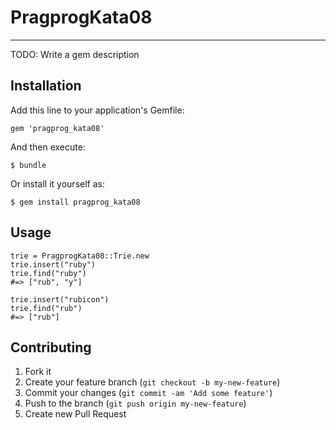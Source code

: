 # PragprogKata08

----------------

TODO: Write a gem description

## Installation

Add this line to your application's Gemfile:

    gem 'pragprog_kata08'

And then execute:

    $ bundle

Or install it yourself as:

    $ gem install pragprog_kata08

## Usage

```
trie = PragprogKata08::Trie.new
trie.insert("ruby")
trie.find("ruby")
#=> ["rub", "y"]

trie.insert("rubicon")
trie.find("rub")
#=> ["rub"]
```

## Contributing

1. Fork it
2. Create your feature branch (`git checkout -b my-new-feature`)
3. Commit your changes (`git commit -am 'Add some feature'`)
4. Push to the branch (`git push origin my-new-feature`)
5. Create new Pull Request
